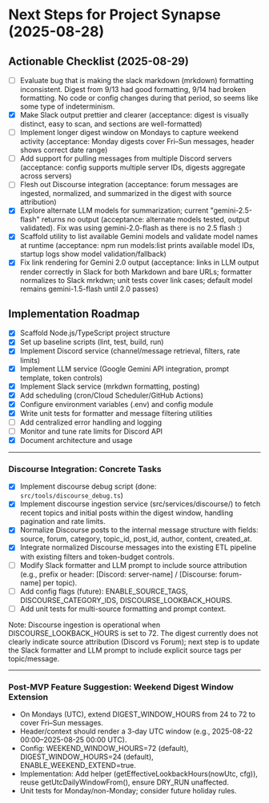 # Next Steps for Project Synapse (2025-08-28)

## Actionable Checklist (2025-08-29)

- [ ] Evaluate bug that is making the slack markdown (mrkdown) formatting inconsistent.  Digest from 9/13 had good formatting, 9/14 had broken formatting. No code or config changes during that period, so seems like some type of indeterminism.
- [X] Make Slack output prettier and clearer (acceptance: digest is visually distinct, easy to scan, and sections are well-formatted)
- [ ] Implement longer digest window on Mondays to capture weekend activity (acceptance: Monday digests cover Fri–Sun messages, header shows correct date range)
- [ ] Add support for pulling messages from multiple Discord servers (acceptance: config supports multiple server IDs, digests aggregate across servers)
- [ ] Flesh out Discourse integration (acceptance: forum messages are ingested, normalized, and summarized in the digest with source attribution)
- [X] Explore alternate LLM models for summarization; current "gemini-2.5-flash" returns no output (acceptance: alternate models tested, output validated). Fix was using gemini-2.0-flash as there is no 2.5 flash :) 
- [X] Scaffold utility to list available Gemini models and validate model names at runtime (acceptance: npm run models:list prints available model IDs, startup logs show model validation/fallback)
- [X] Fix link rendering for Gemini 2.0 output (acceptance: links in LLM output render correctly in Slack for both Markdown and bare URLs; formatter normalizes to Slack mrkdwn; unit tests cover link cases; default model remains gemini-1.5-flash until 2.0 passes)

## Implementation Roadmap

- [x] Scaffold Node.js/TypeScript project structure
- [x] Set up baseline scripts (lint, test, build, run)
- [x] Implement Discord service (channel/message retrieval, filters, rate limits)
- [x] Implement LLM service (Google Gemini API integration, prompt template, token controls)
- [x] Implement Slack service (mrkdwn formatting, posting)
- [x] Add scheduling (cron/Cloud Scheduler/GitHub Actions)
- [x] Configure environment variables (.env) and config module
- [x] Write unit tests for formatter and message filtering utilities
- [ ] Add centralized error handling and logging
- [ ] Monitor and tune rate limits for Discord API
- [x] Document architecture and usage

---

### Discourse Integration: Concrete Tasks

- [x] Implement discourse debug script (done: `src/tools/discourse_debug.ts`)
- [x] Implement discourse ingestion service (src/services/discourse/) to fetch recent topics and initial posts within the digest window, handling pagination and rate limits.
- [x] Normalize Discourse posts to the internal message structure with fields: source, forum, category, topic_id, post_id, author, content, created_at.
- [x] Integrate normalized Discourse messages into the existing ETL pipeline with existing filters and token-budget controls.
- [ ] Modify Slack formatter and LLM prompt to include source attribution (e.g., prefix or header: [Discord: server-name] / [Discourse: forum-name] per topic).
- [ ] Add config flags (future): ENABLE_SOURCE_TAGS, DISCOURSE_CATEGORY_IDS, DISCOURSE_LOOKBACK_HOURS.
- [ ] Add unit tests for multi-source formatting and prompt context.

Note: Discourse ingestion is operational when DISCOURSE_LOOKBACK_HOURS is set to 72. The digest currently does not clearly indicate source attribution (Discord vs Forum); next step is to update the Slack formatter and LLM prompt to include explicit source tags per topic/message.

---

### Post-MVP Feature Suggestion: Weekend Digest Window Extension

- On Mondays (UTC), extend DIGEST_WINDOW_HOURS from 24 to 72 to cover Fri–Sun messages.
- Header/context should render a 3-day UTC window (e.g., 2025-08-22 00:00–2025-08-25 00:00 UTC).
- Config: WEEKEND_WINDOW_HOURS=72 (default), DIGEST_WINDOW_HOURS=24 (default), ENABLE_WEEKEND_EXTEND=true.
- Implementation: Add helper (getEffectiveLookbackHours(nowUtc, cfg)), reuse getUtcDailyWindowFrom(), ensure DRY_RUN unaffected.
- Unit tests for Monday/non-Monday; consider future holiday rules.
